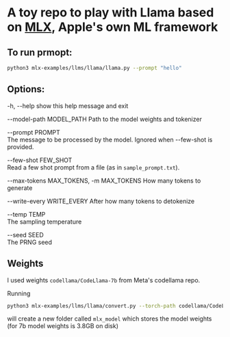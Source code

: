 # A toy repo to play with Llama based on [MLX](https://github.com/ml-explore), Apple's own ML framework

## To run prmopt:
```bash
python3 mlx-examples/llms/llama/llama.py --prompt "hello"
```

## Options:

  -h, --help            show this help message and exit
  
  --model-path MODEL_PATH
                        Path to the model weights and tokenizer
  
  --prompt PROMPT       
                        The message to be processed by the model. Ignored when --few-shot is provided.
  
  --few-shot FEW_SHOT   
                        Read a few shot prompt from a file (as in `sample_prompt.txt`).
  
  --max-tokens MAX_TOKENS, -m MAX_TOKENS
                        How many tokens to generate
  
  --write-every WRITE_EVERY
                        After how many tokens to detokenize
  
  --temp TEMP           
                        The sampling temperature
  
  --seed SEED           
                        The PRNG seed


## Weights
I used weights `codellama/CodeLlama-7b` from Meta's codellama repo.

Running 
```bash
python3 mlx-examples/llms/llama/convert.py --torch-path codellama/CodeLlama-7b -q
```
will create a new folder called `mlx_model` which stores the model weights (for 7b model weights is 3.8GB on disk)
